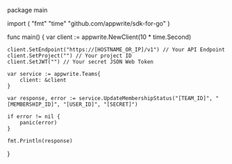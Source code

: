 package main

import (
    "fmt"
    "time"
    "github.com/appwrite/sdk-for-go"
)

func main() {
    var client := appwrite.NewClient(10 * time.Second)

    client.SetEndpoint("https://[HOSTNAME_OR_IP]/v1") // Your API Endpoint
    client.SetProject("") // Your project ID
    client.SetJWT("") // Your secret JSON Web Token

    var service := appwrite.Teams{
        client: &client
    }

    var response, error := service.UpdateMembershipStatus("[TEAM_ID]", "[MEMBERSHIP_ID]", "[USER_ID]", "[SECRET]")

    if error != nil {
        panic(error)
    }

    fmt.Println(response)
}
